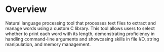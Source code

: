 # Overview
Natural language processing tool that processes text files to extract and manage words using a custom C library. 
This tool allows users to select whether to print each word with its length, 
demonstrating proficiency in handling command-line arguments and showcasing skills in file I/O, string manipulation, and memory management.
